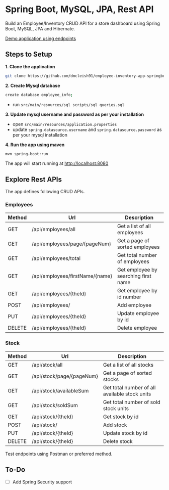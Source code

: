 # Spring Boot, MySQL, JPA, Rest API

Build an Employee/Inventory CRUD API for a store dashboard using Spring Boot, MySQL, JPA and Hibernate.

[Demo application using endpoints](https://reactjs-frontend-employeestock.herokuapp.com/)

## Steps to Setup

**1. Clone the application**

```bash
git clone https://github.com/dmcleish91/employee-inventory-app-springboot.git
```

**2. Create Mysql database**
```bash
create database employee_info;
```
- run `src/main/resources/sql scripts/sql queries.sql`

**3. Update mysql username and password as per your installation**

+ open `src/main/resources/application.properties`
+ update `spring.datasource.username` and `spring.datasource.password` as per your mysql installation

**4. Run the app using maven**

```bash
mvn spring-boot:run
```
The app will start running at <http://localhost:8080>

## Explore Rest APIs

The app defines following CRUD APIs.

### Employees

| Method | Url | Description |
| ------ | --- | ----------- |
| GET    | /api/employees/all | Get a list of all employees |
| GET    | /api/employees/page/{pageNum} | Get a page of sorted employees |
| GET    | /api/employees/total | Get total number of employees |
| GET    | /api/employees/firstName/{name} | Get employee by searching first name |
| GET    | /api/employees/{theId}| Get employee by id number |
| POST   | /api/employees/ | Add employee |
| PUT    | /api/employees/{theId} | Update employee by id |
| DELETE | /api/employees/{theId} | Delete employee |

### Stock

| Method | Url | Description |
| ------ | --- | ----------- |
| GET    | /api/stock/all | Get a list of all stocks |
| GET    | /api/stock/page/{pageNum} | Get a page of sorted stocks |
| GET    | /api/stock/availableSum | Get total number of all available stock units |
| GET    | /api/stock/soldSum | Get total number of sold stock units |
| GET    | /api/stock/{theId}| Get stock by id |
| POST   | /api/stock/ | Add stock |
| PUT    | /api/stock/{theId} | Update stock by id |
| DELETE | /api/stock/{theId} | Delete stock |

Test endpoints using Postman or preferred method.

## To-Do

- [ ] Add Spring Security support


